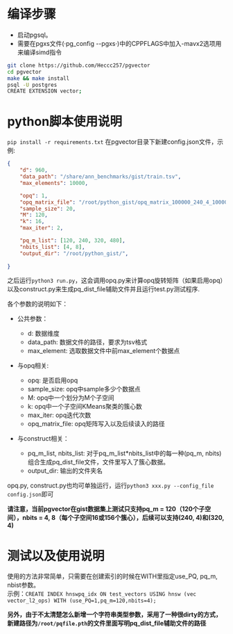 # 编译步骤


- 启动pgsql。
- 需要在pgxs文件(·pg_config --pgxs·)中的CPPFLAGS中加入-mavx2选项用来编译simd指令
```bash
git clone https://github.com/Heccc257/pgvector
cd pgvector
make && make install
psql -U postgres
CREATE EXTENSION vector;
```

# python脚本使用说明

`pip install -r requirements.txt`
在pgvector目录下新建config.json文件，示例:

```json
{ 
    "d": 960, 
    "data_path": "/share/ann_benchmarks/gist/train.tsv",
    "max_elements": 10000, 

    "opq": 1, 
    "opq_matrix_file": "/root/python_gist/opq_matrix_100000_240_4_100000_100",
    "sample_size": 20,
    "M": 120,
    "k": 16,
    "max_iter": 2,

    "pq_m_list": [120, 240, 320, 480], 
    "nbits_list": [4, 8], 
    "output_dir": "/root/python_gist/", 
    
}
```
之后运行`python3 run.py`，这会调用opq.py来计算opq旋转矩阵（如果启用opq）以及construct.py来生成pq_dist_file辅助文件并且运行test.py测试程序.

各个参数的说明如下：

- 公共参数：

  - d: 数据维度
  - data_path: 数据文件的路径，要求为tsv格式
  - max_element: 选取数据文件中前max_element个数据点

- 与opq相关:

  - opq: 是否启用opq
  - sample_size: opq中sample多少个数据点
  - M: opq中一个划分为M个子空间
  - k: opq中一个子空间KMeans聚类的簇心数
  - max_iter: opq迭代次数
  - opq_matrix_file: opq矩阵写入以及后续读入的路径

- 与construct相关：

  - pq_m_list, nbits_list: 对于pq_m_list*nbits_list中的每一种(pq_m, nbits)组合生成pq_dist_file文件，文件里写入了簇心数据。
  - output_dir: 输出的文件夹名

opq.py, construct.py也均可单独运行，运行`python3 xxx.py --config_file config.json`即可


**请注意，当前pgvector在gist数据集上测试只支持pq_m = 120（120个子空间），nbits = 4, 8（每个子空间16或156个簇心），后续可以支持(240, 4)和(320, 4)**

# 测试以及使用说明

使用的方法非常简单，只需要在创建索引的时候在WITH里指定use_PQ, pq_m, nbist参数。   
示例：`CREATE INDEX hnswpq_idx ON test_vectors USING hnsw (vec vector_l2_ops) WITH (use_PQ=1,pq_m=120,nbits=4);`

**另外，由于不太清楚怎么新增一个字符串类型参数，采用了一种很dirty的方式，新建路径为`/root/pqfile.pth`的文件里面写明pq_dist_file辅助文件的路径**